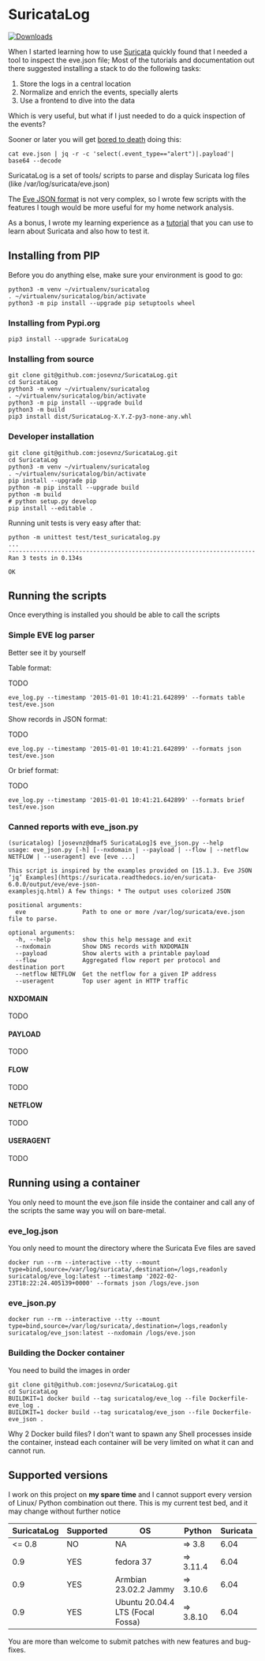 # SuricataLog

[![Downloads](https://pepy.tech/badge/suricatalog)](https://pepy.tech/project/suricatalog)

When I started learning how to use [Suricata](https://suricata.io/) quickly found that I needed a tool to inspect the eve.json file; Most of the tutorials 
and documentation out there suggested installing a stack to do the following tasks:
1. Store the logs in a central location
2. Normalize and enrich the events, specially alerts
3. Use a frontend to dive into the data

Which is very useful, but what if I just needed to do a quick inspection of the events?

Sooner or later you will get [bored to death](https://suricata.readthedocs.io/en/suricata-6.0.0/output/eve/eve-json-examplesjq.html) doing this:

```shell
cat eve.json | jq -r -c 'select(.event_type=="alert")|.payload'| base64 --decode
```

SuricataLog is a set of tools/ scripts to parse and display Suricata log files (like /var/log/suricata/eve.json)

The [Eve JSON format](https://suricata.readthedocs.io/en/suricata-6.0.0/output/eve/eve-json-format.html) is not very complex, 
so I wrote few scripts with the features I tough would be more useful for my home network analysis.

As a bonus, I wrote my learning experience as a [tutorial](TUTORIAL.md) that you can use to learn about Suricata and also how to test it.

## Installing from PIP

Before you do anything else, make sure your environment is good to go:

```shell
python3 -m venv ~/virtualenv/suricatalog
. ~/virtualenv/suricatalog/bin/activate
python3 -m pip install --upgrade pip setuptools wheel
```

### Installing from Pypi.org

```shell
pip3 install --upgrade SuricataLog
```

### Installing from source

```shell
git clone git@github.com:josevnz/SuricataLog.git
cd SuricataLog
python3 -m venv ~/virtualenv/suricatalog
. ~/virtualenv/suricatalog/bin/activate
python3 -m pip install --upgrade build
python3 -m build
pip3 install dist/SuricataLog-X.Y.Z-py3-none-any.whl
```

### Developer installation

```shell
git clone git@github.com:josevnz/SuricataLog.git
cd SuricataLog
python3 -m venv ~/virtualenv/suricatalog
. ~/virtualenv/suricatalog/bin/activate
pip install --upgrade pip
python -m pip install --upgrade build
python -m build
# python setup.py develop
pip install --editable .
```

Running unit tests is very easy after that:
```shell
python -m unittest test/test_suricatalog.py
...
----------------------------------------------------------------------
Ran 3 tests in 0.134s

OK

```

## Running the scripts

Once everything is installed you should be able to call the scripts

### Simple EVE log parser

Better see it by yourself

Table format:

TODO

````shell
eve_log.py --timestamp '2015-01-01 10:41:21.642899' --formats table test/eve.json
````

Show records in JSON format:

TODO

````shell
eve_log.py --timestamp '2015-01-01 10:41:21.642899' --formats json test/eve.json
````

Or brief format:

TODO

````shell
eve_log.py --timestamp '2015-01-01 10:41:21.642899' --formats brief test/eve.json
````

### Canned reports with eve_json.py

```shell
(suricatalog) [josevnz@dmaf5 SuricataLog]$ eve_json.py --help
usage: eve_json.py [-h] [--nxdomain | --payload | --flow | --netflow NETFLOW | --useragent] eve [eve ...]

This script is inspired by the examples provided on [15.1.3. Eve JSON ‘jq’ Examples](https://suricata.readthedocs.io/en/suricata-6.0.0/output/eve/eve-json-
examplesjq.html) A few things: * The output uses colorized JSON

positional arguments:
  eve                Path to one or more /var/log/suricata/eve.json file to parse.

optional arguments:
  -h, --help         show this help message and exit
  --nxdomain         Show DNS records with NXDOMAIN
  --payload          Show alerts with a printable payload
  --flow             Aggregated flow report per protocol and destination port
  --netflow NETFLOW  Get the netflow for a given IP address
  --useragent        Top user agent in HTTP traffic
```

#### NXDOMAIN

TODO

#### PAYLOAD

TODO

#### FLOW

TODO

#### NETFLOW

TODO

#### USERAGENT

TODO

## Running using a container

You only need to mount the eve.json file inside the container and call any of the scripts 
the same way you will on bare-metal.

### eve_log.json

You only need to mount the directory where the Suricata Eve files are saved

```shell
docker run --rm --interactive --tty --mount type=bind,source=/var/log/suricata/,destination=/logs,readonly suricatalog/eve_log:latest --timestamp '2022-02-23T18:22:24.405139+0000' --formats json /logs/eve.json
```

### eve_json.py
```shell
docker run --rm --interactive --tty --mount type=bind,source=/var/log/suricata/,destination=/logs,readonly suricatalog/eve_json:latest --nxdomain /logs/eve.json
```

### Building the Docker container

You need to build the images in order

```shell
git clone git@github.com:josevnz/SuricataLog.git
cd SuricataLog
BUILDKIT=1 docker build --tag suricatalog/eve_log --file Dockerfile-eve_log .
BUILDKIT=1 docker build --tag suricatalog/eve_json --file Dockerfile-eve_json .
```

Why 2 Docker build files? I don't want to spawn any Shell processes inside the container, instead each container will be
very limited on what it can and cannot run.

## Supported versions

I work on this project on **my spare time** and I cannot support every version of Linux/ Python combination out there.
This is my current test bed, and it may change without further notice

| SuricataLog | Supported | OS                               | Python    | Suricata |
|-------------|-----------|----------------------------------|-----------|----------|
| <= 0.8      | NO        | NA                               | => 3.8    | 6.04     |
| 0.9         | YES       | fedora 37                        | => 3.11.4 | 6.04     |
| 0.9         | YES       | Armbian 23.02.2 Jammy            | => 3.10.6 | 6.04     |
| 0.9         | YES       | Ubuntu 20.04.4 LTS (Focal Fossa) | => 3.8.10 | 6.04     |

You are more than welcome to submit patches with new features and bug-fixes.


